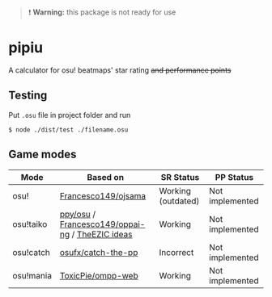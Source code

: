 > :exclamation: **Warning:** this package is not ready for use

# pipiu

A calculator for osu! beatmaps' star rating ~~and performance points~~

## Testing

Put `.osu` file in project folder and run
```
$ node ./dist/test ./filename.osu
```

## Game modes

| Mode | Based on | SR Status | PP Status |
|-|-|-|-|
| osu! | [Francesco149/ojsama](https://github.com/Francesco149/ojsama) | Working (outdated) | Not implemented |
| osu!taiko | [ppy/osu](https://github.com/ppy/osu) / [Francesco149/oppai-ng](https://github.com/Francesco149/oppai-ng) / [TheEZIC ideas](https://github.com/TheEZIC) | Working | Not implemented |
| osu!catch | [osufx/catch-the-pp](https://github.com/osufx/catch-the-pp) | Incorrect | Not implemented |
| osu!mania | [ToxicPie/ompp-web](https://github.com/toxicpie/ompp-web) | Working | Not implemented |
